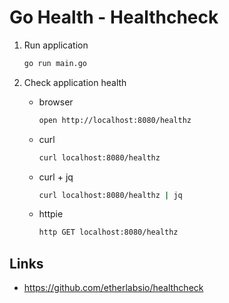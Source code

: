 
# Go Health - Healthcheck

1. Run application

    ```bash
    go run main.go
    ```

1. Check application health

    - browser
        ```bash
        open http://localhost:8080/healthz
        ```

    - curl
        ```bash
        curl localhost:8080/healthz
        ```

    - curl + jq
        ```bash
        curl localhost:8080/healthz | jq
        ```

    - httpie
        ```bash
        http GET localhost:8080/healthz
        ```

## Links

- https://github.com/etherlabsio/healthcheck
